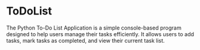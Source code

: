 # ToDoList
The Python To-Do List Application is a simple console-based program designed to help users manage their tasks efficiently. It allows users to add tasks, mark tasks as completed, and view their current task list.
